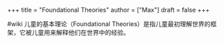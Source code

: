 +++
title = "Foundational Theories"
author = ["Max"]
draft = false
+++

\#wiki
儿童的基本理论（Foundational Theories）是指儿童最初理解世界的框架，它被儿童用来解释他们在世界中的经验。
